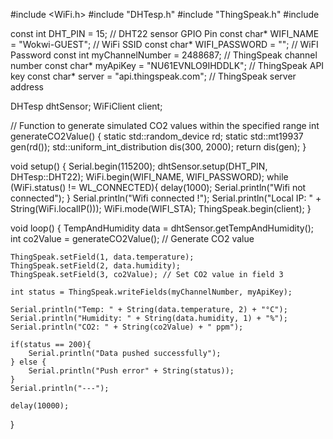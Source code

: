 #include <WiFi.h>
#include "DHTesp.h"
#include "ThingSpeak.h"
#include <random>

const int DHT_PIN = 15; // DHT22 sensor GPIO Pin
const char* WIFI_NAME = "Wokwi-GUEST"; // WiFi SSID
const char* WIFI_PASSWORD = ""; // WiFI Password
const int myChannelNumber = 2488687; // ThingSpeak channel number
const char* myApiKey = "NU61EVNLO9IHDDLK"; // ThingSpeak API key
const char* server = "api.thingspeak.com"; // ThingSpeak server address

DHTesp dhtSensor;
WiFiClient client;

// Function to generate simulated CO2 values within the specified range
int generateCO2Value() {
    static std::random_device rd;
    static std::mt19937 gen(rd());
    std::uniform_int_distribution<int> dis(300, 2000);
    return dis(gen);
}

void setup() {
    Serial.begin(115200);
    dhtSensor.setup(DHT_PIN, DHTesp::DHT22);
    WiFi.begin(WIFI_NAME, WIFI_PASSWORD);
    while (WiFi.status() != WL_CONNECTED){
        delay(1000);
        Serial.println("Wifi not connected");
    }
    Serial.println("Wifi connected !");
    Serial.println("Local IP: " + String(WiFi.localIP()));
    WiFi.mode(WIFI_STA);
    ThingSpeak.begin(client);
}

void loop() {
    TempAndHumidity data = dhtSensor.getTempAndHumidity();
    int co2Value = generateCO2Value(); // Generate CO2 value

    ThingSpeak.setField(1, data.temperature);
    ThingSpeak.setField(2, data.humidity);
    ThingSpeak.setField(3, co2Value); // Set CO2 value in field 3

    int status = ThingSpeak.writeFields(myChannelNumber, myApiKey);
  
    Serial.println("Temp: " + String(data.temperature, 2) + "°C");
    Serial.println("Humidity: " + String(data.humidity, 1) + "%");
    Serial.println("CO2: " + String(co2Value) + " ppm");
  
    if(status == 200){
        Serial.println("Data pushed successfully");
    } else {
        Serial.println("Push error" + String(status));
    }
    Serial.println("---");

    delay(10000);
}
